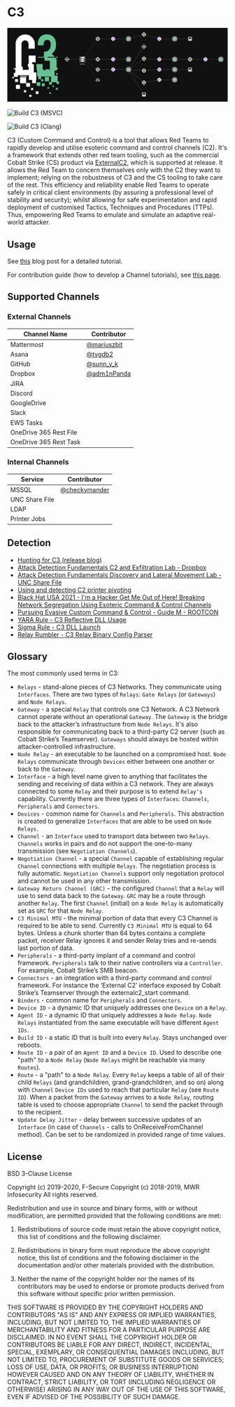 # C3

![C3](Res/Images/C3.png)

![Build C3 (MSVC)](https://github.com/FSecureLABS/C3/workflows/Build%20C3%20(MSVC)/badge.svg)

![Build C3 (Clang)](https://github.com/FSecureLABS/C3/workflows/Build%20C3%20(Clang)/badge.svg)

C3 (Custom Command and Control) is a tool that allows Red Teams to rapidly develop and utilise esoteric command and control channels (C2). It's a framework that extends other red team tooling, such as the commercial Cobalt Strike (CS) product via [ExternalC2](https://www.cobaltstrike.com/downloads/externalc2spec.pdf), which is supported at release. It allows the Red Team to concern themselves only with the C2 they want to implement; relying on the robustness of C3 and the CS tooling to take care of the rest. This efficiency and reliability enable Red Teams to operate safely in critical client environments (by assuring a professional level of stability and security); whilst allowing for safe experimentation and rapid deployment of customised Tactics, Techniques and Procedures (TTPs). Thus, empowering Red Teams to emulate and simulate an adaptive real-world attacker.

## Usage

See [this](https://labs.mwrinfosecurity.com/tools/c3) blog post for a detailed tutorial. 

For contribution guide (how to develop a Channel tutorials), see [this page](CONTRIBUTING.md).

## Supported Channels

### External Channels

| Channel Name            | Contributor |
|-------------------------|-------------|
| Mattermost              | [@mariuszbit](https://twitter.com/mariuszbit)        |
| Asana                   | [@tvgdb2](https://twitter.com/tvgdb2)            |
| GitHub                  | [@sunn_y_k](https://twitter.com/sunn_y_k)            |
| Dropbox                 | [@adm1nPanda](https://twitter.com/adm1nPanda)            |
| JIRA                    |             |
| Discord                 |             |
| GoogleDrive             |             |
| Slack                   |             |
| EWS Tasks               |             |
| OneDrive 365 Rest File  |             |
| OneDrive 365 Rest Task  |             |

### Internal Channels

| Service                 | Contributor |
|-------------------------|-------------|
| MSSQL                   | [@checkymander](https://twitter.com/checkymander)            |
| UNC Share File          |             |
| LDAP                    |             |
| Printer Jobs                   |             |


## Detection
- [Hunting for C3 (release blog)](https://labs.f-secure.com/blog/hunting-for-c3/)
- [Attack Detection Fundamentals C2 and Exfiltration Lab - Dropbox](https://labs.f-secure.com/blog/attack-detection-fundamentals-c2-and-exfiltration-lab-3)
- [Attack Detection Fundamentals Discovery and Lateral Movement Lab - UNC Share File](https://labs.f-secure.com/blog/attack-detection-fundamentals-discovery-and-lateral-movement-lab-3/)
- [Using and detecting C2 printer pivoting](https://labs.f-secure.com/blog/print-c2/)
- [Black Hat USA 2021 - I'm a Hacker Get Me Out of Here! Breaking Network Segregation Using Esoteric Command & Control Channels](http://i.blackhat.com/USA21/Wednesday-Handouts/us-21-Coote-Im-A-Hacker-Get-Me-Out-Of-Here-Breaking-Network-Segregation-Using-Esoteric-Command-Control-Channels.pdf)
- [Pursuing Evasive Custom Command & Control - Guide M - ROOTCON](https://media.rootcon.org/ROOTCON%2014%20(Recovery%20Mode)/Talks/Pursuing%20Evasive%20Custom%20Command%20&%20Control%20(C3).pdf)
- [YARA Rule - C3 Reflective DLL Usage](https://gist.github.com/ajpc500/9ae6eb427375438f906b0bf394813bc5)
- [Sigma Rule - C3 DLL Launch](https://github.com/SigmaHQ/sigma/blob/master/rules/windows/process_creation/process_creation_c3_load_by_rundll32.yml)
- [Relay Rumbler - C3 Relay Binary Config Parser](https://github.com/ajpc500/RelayRumbler)

## Glossary

The most commonly used terms in C3:

- `Relays` - stand-alone pieces of C3 Networks. They communicate using `Interfaces`. There are two types of `Relays`: `Gate Relays` (or `Gateways`) and `Node Relays`.
- `Gateway` - a special `Relay` that controls one C3 Network. A C3 Network cannot operate without an operational `Gateway`. The `Gateway` is the bridge back to the attacker’s infrastructure from `Node Relays`. It's also responsible for communicating back to a third-party C2 server (such as Cobalt Strike’s Teamserver). `Gateways` should always be hosted within attacker-controlled infrastructure.
- `Node Relay` - an executable to be launched on a compromised host. `Node Relays` communicate through `Devices` either between one another or back to the `Gateway`.
- `Interface` - a high level name given to anything that facilitates the sending and receiving of data within a C3 network. They are always connected to some `Relay` and their purpose is to extend `Relay's` capability. Currently there are three types of `Interfaces`: `Channels`, `Peripherals` and `Connectors`.
- `Devices` - common name for `Channels` and `Peripherals`. This abstraction is created to generalize `Interfaces` that are able to be used on `Node Relays`.
- `Channel` - an `Interface` used to transport data between two `Relays`. `Channels` works in pairs and do not support the one-to-many transmission (see `Negotiation Channels`).
- `Negotiation Channel` - a special `Channel` capable of establishing regular `Channel` connections with multiple `Relays`. The negotiation process is fully automatic. `Negotiation Channels` support only negotiation protocol and cannot be used in any other transmission.
- `Gateway Return Channel (GRC)` - the configured `Channel` that a `Relay` will use to send data back to the `Gateway`. `GRC` may be a route through another `Relay`. The first `Channel` (initial) on a `Node Relay` is automatically set as `GRC` for that `Node Relay`.
- `C3 Minimal MTU` - the minimal portion of data that every C3 Channel is required to be able to send. Currently `C3 Minimal MTU` is equal to 64 bytes. Unless a chunk shorter than 64 bytes contains a complete packet, receiver Relay ignores it and sender Relay tries and re-sends last portion of data.
- `Peripherals` - a third-party implant of a command and control framework. `Peripherals` talk to their native controllers via a `Controller`. For example, Cobalt Strike’s SMB beacon.
- `Connectors` - an integration with a third-party command and control framework. For instance the ‘External C2’ interface exposed by Cobalt Strike’s Teamserver through the externalc2_start command.
- `Binders` - common name for `Peripherals` and `Connectors`.
- `Device ID` - a dynamic ID that uniquely addresses one `Device` on a `Relay`.
- `Agent ID` - a dynamic ID that uniquely addresses a `Node Relay`. `Node Relays` instantiated from the same executable will have different `Agent IDs`.
- `Build ID` - a static ID that is built into every `Relay`. Stays unchanged over reboots.
- `Route ID` - a pair of an `Agent ID` and a `Device ID`. Used to describe one "path" to a `Node Relay` (`Node Relays` might be reachable via many `Routes`).
- `Route` - a "path" to a `Node Relay`. Every `Relay` keeps a table of all of their child `Relays` (and grandchildren, grand-grandchildren, and so on) along with `Channel` `Device IDs` used to reach that particular `Relay` (see `Route ID`). When a packet from the `Gateway` arrives to a `Node Relay`, routing table is used to choose appropriate `Channel` to send the packet through to the recipient.
- `Update Delay Jitter` - delay between successive updates of an `Interface` (in case of `Channels` - calls to OnReceiveFromChannel method). Can be set to be randomized in provided range of time values.

## License

BSD 3-Clause License

Copyright (c) 2019-2020, F-Secure
Copyright (c) 2018-2019, MWR Infosecurity
All rights reserved.

Redistribution and use in source and binary forms, with or without
modification, are permitted provided that the following conditions are met:

1. Redistributions of source code must retain the above copyright notice, this
   list of conditions and the following disclaimer.

2. Redistributions in binary form must reproduce the above copyright notice,
   this list of conditions and the following disclaimer in the documentation
   and/or other materials provided with the distribution.

3. Neither the name of the copyright holder nor the names of its
   contributors may be used to endorse or promote products derived from
   this software without specific prior written permission.

THIS SOFTWARE IS PROVIDED BY THE COPYRIGHT HOLDERS AND CONTRIBUTORS "AS IS"
AND ANY EXPRESS OR IMPLIED WARRANTIES, INCLUDING, BUT NOT LIMITED TO, THE
IMPLIED WARRANTIES OF MERCHANTABILITY AND FITNESS FOR A PARTICULAR PURPOSE ARE
DISCLAIMED. IN NO EVENT SHALL THE COPYRIGHT HOLDER OR CONTRIBUTORS BE LIABLE
FOR ANY DIRECT, INDIRECT, INCIDENTAL, SPECIAL, EXEMPLARY, OR CONSEQUENTIAL
DAMAGES (INCLUDING, BUT NOT LIMITED TO, PROCUREMENT OF SUBSTITUTE GOODS OR
SERVICES; LOSS OF USE, DATA, OR PROFITS; OR BUSINESS INTERRUPTION) HOWEVER
CAUSED AND ON ANY THEORY OF LIABILITY, WHETHER IN CONTRACT, STRICT LIABILITY,
OR TORT (INCLUDING NEGLIGENCE OR OTHERWISE) ARISING IN ANY WAY OUT OF THE USE
OF THIS SOFTWARE, EVEN IF ADVISED OF THE POSSIBILITY OF SUCH DAMAGE.
